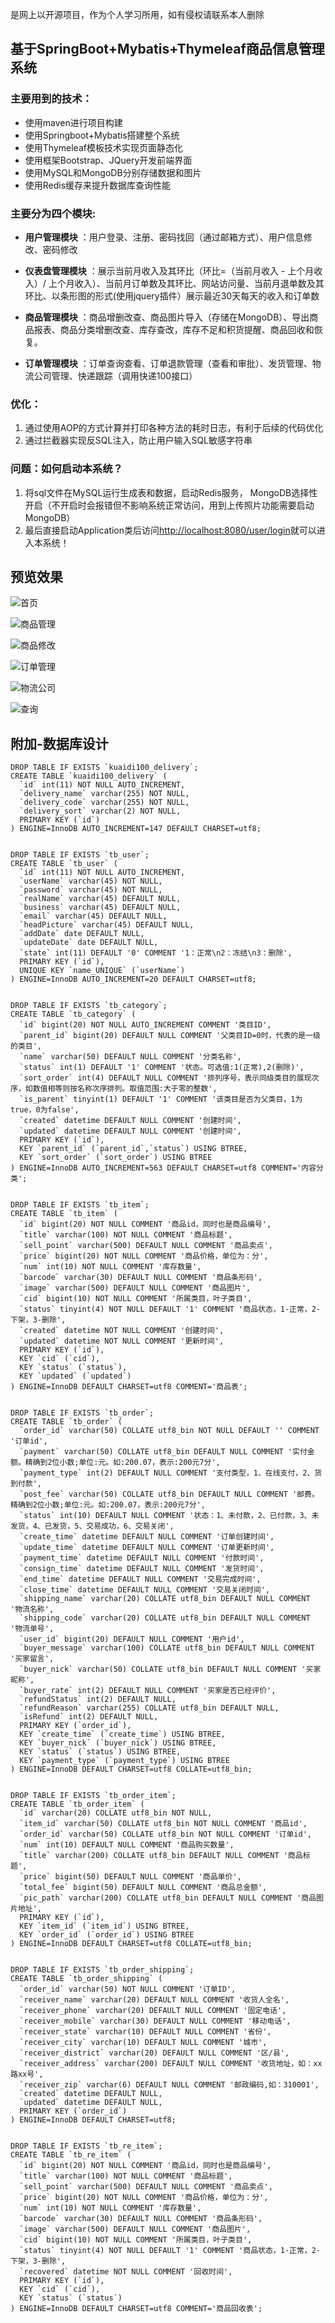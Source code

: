 是网上以开源项目，作为个人学习所用，如有侵权请联系本人删除

## 基于SpringBoot+Mybatis+Thymeleaf商品信息管理系统

### 主要用到的技术：
- 使用maven进行项目构建 
- 使用Springboot+Mybatis搭建整个系统 
- 使用Thymeleaf模板技术实现页面静态化
- 使用框架Bootstrap、JQuery开发前端界面  
- 使用MySQL和MongoDB分别存储数据和图片
- 使用Redis缓存来提升数据库查询性能


### 主要分为四个模块:


- **用户管理模块** 
：用户登录、注册、密码找回（通过邮箱方式）、用户信息修改、密码修改

- **仪表盘管理模块**
：展示当前月收入及其环比（环比=（当前月收入 - 上个月收入）/ 上个月收入）、当前月订单数及其环比、网站访问量、当前月退单数及其环比、以条形图的形式(使用jquery插件）展示最近30天每天的收入和订单数

- **商品管理模块**
：商品增删改查、商品图片导入（存储在MongoDB）、导出商品报表、商品分类增删改查、库存查改，库存不足和积货提醒、商品回收和恢复。

- **订单管理模块**
：订单查询查看、订单退款管理（查看和审批）、发货管理、物流公司管理、快递跟踪（调用快递100接口）

### 优化：
1. 通过使用AOP的方式计算并打印各种方法的耗时日志，有利于后续的代码优化
2. 通过拦截器实现反SQL注入，防止用户输入SQL敏感字符串

### 问题：如何启动本系统？
1. 将sql文件在MySQL运行生成表和数据，启动Redis服务， MongoDB选择性开启（不开启时会报错但不影响系统正常访问，用到上传照片功能需要启动MongoDB）
2. 最后直接启动Application类后访问[http://localhost:8080/user/login](http://localhost:8080/user/login)就可以进入本系统！


## 预览效果
![首页](https://github.com/zaiyunduan123/jesper_shop/blob/master/src/main/resources/static/img/shop-image/board.png)

![商品管理](https://github.com/zaiyunduan123/jesper_shop/blob/master/src/main/resources/static/img/shop-image/item.png)

![商品修改](https://github.com/zaiyunduan123/jesper_shop/blob/master/src/main/resources/static/img/shop-image/edit.png)

![订单管理](https://github.com/zaiyunduan123/jesper_shop/blob/master/src/main/resources/static/img/shop-image/order.png)

![物流公司](https://github.com/zaiyunduan123/jesper_shop/blob/master/src/main/resources/static/img/shop-image/kuaidi.png)

![查询](https://github.com/zaiyunduan123/jesper_shop/blob/master/src/main/resources/static/img/shop-image/search.png)


## 附加-数据库设计
```mysql
DROP TABLE IF EXISTS `kuaidi100_delivery`;
CREATE TABLE `kuaidi100_delivery` (
  `id` int(11) NOT NULL AUTO_INCREMENT,
  `delivery_name` varchar(255) NOT NULL,
  `delivery_code` varchar(255) NOT NULL,
  `delivery_sort` varchar(2) NOT NULL,
  PRIMARY KEY (`id`)
) ENGINE=InnoDB AUTO_INCREMENT=147 DEFAULT CHARSET=utf8;


DROP TABLE IF EXISTS `tb_user`;
CREATE TABLE `tb_user` (
  `id` int(11) NOT NULL AUTO_INCREMENT,
  `userName` varchar(45) NOT NULL,
  `password` varchar(45) NOT NULL,
  `realName` varchar(45) DEFAULT NULL,
  `business` varchar(45) DEFAULT NULL,
  `email` varchar(45) DEFAULT NULL,
  `headPicture` varchar(45) DEFAULT NULL,
  `addDate` date DEFAULT NULL,
  `updateDate` date DEFAULT NULL,
  `state` int(11) DEFAULT '0' COMMENT '1：正常\n2：冻结\n3：删除',
  PRIMARY KEY (`id`),
  UNIQUE KEY `name_UNIQUE` (`userName`)
) ENGINE=InnoDB AUTO_INCREMENT=20 DEFAULT CHARSET=utf8;


DROP TABLE IF EXISTS `tb_category`;
CREATE TABLE `tb_category` (
  `id` bigint(20) NOT NULL AUTO_INCREMENT COMMENT '类目ID',
  `parent_id` bigint(20) DEFAULT NULL COMMENT '父类目ID=0时，代表的是一级的类目',
  `name` varchar(50) DEFAULT NULL COMMENT '分类名称',
  `status` int(1) DEFAULT '1' COMMENT '状态。可选值:1(正常),2(删除)',
  `sort_order` int(4) DEFAULT NULL COMMENT '排列序号，表示同级类目的展现次序，如数值相等则按名称次序排列。取值范围:大于零的整数',
  `is_parent` tinyint(1) DEFAULT '1' COMMENT '该类目是否为父类目，1为true，0为false',
  `created` datetime DEFAULT NULL COMMENT '创建时间',
  `updated` datetime DEFAULT NULL COMMENT '创建时间',
  PRIMARY KEY (`id`),
  KEY `parent_id` (`parent_id`,`status`) USING BTREE,
  KEY `sort_order` (`sort_order`) USING BTREE
) ENGINE=InnoDB AUTO_INCREMENT=563 DEFAULT CHARSET=utf8 COMMENT='内容分类';


DROP TABLE IF EXISTS `tb_item`;
CREATE TABLE `tb_item` (
  `id` bigint(20) NOT NULL COMMENT '商品id，同时也是商品编号',
  `title` varchar(100) NOT NULL COMMENT '商品标题',
  `sell_point` varchar(500) DEFAULT NULL COMMENT '商品卖点',
  `price` bigint(20) NOT NULL COMMENT '商品价格，单位为：分',
  `num` int(10) NOT NULL COMMENT '库存数量',
  `barcode` varchar(30) DEFAULT NULL COMMENT '商品条形码',
  `image` varchar(500) DEFAULT NULL COMMENT '商品图片',
  `cid` bigint(10) NOT NULL COMMENT '所属类目，叶子类目',
  `status` tinyint(4) NOT NULL DEFAULT '1' COMMENT '商品状态，1-正常，2-下架，3-删除',
  `created` datetime NOT NULL COMMENT '创建时间',
  `updated` datetime NOT NULL COMMENT '更新时间',
  PRIMARY KEY (`id`),
  KEY `cid` (`cid`),
  KEY `status` (`status`),
  KEY `updated` (`updated`)
) ENGINE=InnoDB DEFAULT CHARSET=utf8 COMMENT='商品表';


DROP TABLE IF EXISTS `tb_order`;
CREATE TABLE `tb_order` (
  `order_id` varchar(50) COLLATE utf8_bin NOT NULL DEFAULT '' COMMENT '订单id',
  `payment` varchar(50) COLLATE utf8_bin DEFAULT NULL COMMENT '实付金额。精确到2位小数;单位:元。如:200.07，表示:200元7分',
  `payment_type` int(2) DEFAULT NULL COMMENT '支付类型，1、在线支付，2、货到付款',
  `post_fee` varchar(50) COLLATE utf8_bin DEFAULT NULL COMMENT '邮费。精确到2位小数;单位:元。如:200.07，表示:200元7分',
  `status` int(10) DEFAULT NULL COMMENT '状态：1、未付款，2、已付款，3、未发货，4、已发货，5、交易成功，6、交易关闭',
  `create_time` datetime DEFAULT NULL COMMENT '订单创建时间',
  `update_time` datetime DEFAULT NULL COMMENT '订单更新时间',
  `payment_time` datetime DEFAULT NULL COMMENT '付款时间',
  `consign_time` datetime DEFAULT NULL COMMENT '发货时间',
  `end_time` datetime DEFAULT NULL COMMENT '交易完成时间',
  `close_time` datetime DEFAULT NULL COMMENT '交易关闭时间',
  `shipping_name` varchar(20) COLLATE utf8_bin DEFAULT NULL COMMENT '物流名称',
  `shipping_code` varchar(20) COLLATE utf8_bin DEFAULT NULL COMMENT '物流单号',
  `user_id` bigint(20) DEFAULT NULL COMMENT '用户id',
  `buyer_message` varchar(100) COLLATE utf8_bin DEFAULT NULL COMMENT '买家留言',
  `buyer_nick` varchar(50) COLLATE utf8_bin DEFAULT NULL COMMENT '买家昵称',
  `buyer_rate` int(2) DEFAULT NULL COMMENT '买家是否已经评价',
  `refundStatus` int(2) DEFAULT NULL,
  `refundReason` varchar(255) COLLATE utf8_bin DEFAULT NULL,
  `isRefund` int(2) DEFAULT NULL,
  PRIMARY KEY (`order_id`),
  KEY `create_time` (`create_time`) USING BTREE,
  KEY `buyer_nick` (`buyer_nick`) USING BTREE,
  KEY `status` (`status`) USING BTREE,
  KEY `payment_type` (`payment_type`) USING BTREE
) ENGINE=InnoDB DEFAULT CHARSET=utf8 COLLATE=utf8_bin;


DROP TABLE IF EXISTS `tb_order_item`;
CREATE TABLE `tb_order_item` (
  `id` varchar(20) COLLATE utf8_bin NOT NULL,
  `item_id` varchar(50) COLLATE utf8_bin NOT NULL COMMENT '商品id',
  `order_id` varchar(50) COLLATE utf8_bin NOT NULL COMMENT '订单id',
  `num` int(10) DEFAULT NULL COMMENT '商品购买数量',
  `title` varchar(200) COLLATE utf8_bin DEFAULT NULL COMMENT '商品标题',
  `price` bigint(50) DEFAULT NULL COMMENT '商品单价',
  `total_fee` bigint(50) DEFAULT NULL COMMENT '商品总金额',
  `pic_path` varchar(200) COLLATE utf8_bin DEFAULT NULL COMMENT '商品图片地址',
  PRIMARY KEY (`id`),
  KEY `item_id` (`item_id`) USING BTREE,
  KEY `order_id` (`order_id`) USING BTREE
) ENGINE=InnoDB DEFAULT CHARSET=utf8 COLLATE=utf8_bin;


DROP TABLE IF EXISTS `tb_order_shipping`;
CREATE TABLE `tb_order_shipping` (
  `order_id` varchar(50) NOT NULL COMMENT '订单ID',
  `receiver_name` varchar(20) DEFAULT NULL COMMENT '收货人全名',
  `receiver_phone` varchar(20) DEFAULT NULL COMMENT '固定电话',
  `receiver_mobile` varchar(30) DEFAULT NULL COMMENT '移动电话',
  `receiver_state` varchar(10) DEFAULT NULL COMMENT '省份',
  `receiver_city` varchar(10) DEFAULT NULL COMMENT '城市',
  `receiver_district` varchar(20) DEFAULT NULL COMMENT '区/县',
  `receiver_address` varchar(200) DEFAULT NULL COMMENT '收货地址，如：xx路xx号',
  `receiver_zip` varchar(6) DEFAULT NULL COMMENT '邮政编码,如：310001',
  `created` datetime DEFAULT NULL,
  `updated` datetime DEFAULT NULL,
  PRIMARY KEY (`order_id`)
) ENGINE=InnoDB DEFAULT CHARSET=utf8;


DROP TABLE IF EXISTS `tb_re_item`;
CREATE TABLE `tb_re_item` (
  `id` bigint(20) NOT NULL COMMENT '商品id，同时也是商品编号',
  `title` varchar(100) NOT NULL COMMENT '商品标题',
  `sell_point` varchar(500) DEFAULT NULL COMMENT '商品卖点',
  `price` bigint(20) NOT NULL COMMENT '商品价格，单位为：分',
  `num` int(10) NOT NULL COMMENT '库存数量',
  `barcode` varchar(30) DEFAULT NULL COMMENT '商品条形码',
  `image` varchar(500) DEFAULT NULL COMMENT '商品图片',
  `cid` bigint(10) NOT NULL COMMENT '所属类目，叶子类目',
  `status` tinyint(4) NOT NULL DEFAULT '1' COMMENT '商品状态，1-正常，2-下架，3-删除',
  `recovered` datetime NOT NULL COMMENT '回收时间',
  PRIMARY KEY (`id`),
  KEY `cid` (`cid`),
  KEY `status` (`status`)
) ENGINE=InnoDB DEFAULT CHARSET=utf8 COMMENT='商品回收表';
```
